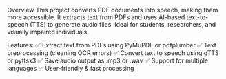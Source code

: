 Overview
This project converts PDF documents into speech, making them more accessible. It extracts text from PDFs and uses AI-based text-to-speech (TTS) to generate audio files. Ideal for students, researchers, and visually impaired individuals.



Features:
✅ Extract text from PDFs using PyMuPDF or pdfplumber
✅ Text preprocessing (cleaning OCR errors)
✅ Convert text to speech using gTTS or pyttsx3
✅ Save audio output as .mp3 or .wav
✅ Support for multiple languages
✅ User-friendly & fast processing
